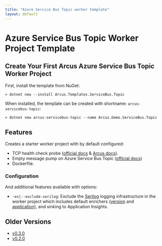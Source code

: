 ```yaml
---
title: "Azure Service Bus Topic worker template"
layout: default
---
```


# Azure Service Bus Topic Worker Project Template

## Create Your First Arcus Azure Service Bus Topic Worker Project

First, install the template from NuGet:

```shell
> dotnet new --install Arcus.Templates.ServiceBus.Topic
```

When installed, the template can be created with shortname: `arcus-servicebus-topic`:

```shell
> dotnet new arcus-servicebus-topic --name Arcus.Demo.ServiceBus.Topic 
```


## Features

Creates a starter worker project with by default configured:

* TCP health check probe ([official docs](https://docs.microsoft.com/en-us/aspnet/core/host-and-deploy/health-checks?view=aspnetcore-2.2) & [Arcus docs](https://messaging.arcus-azure.net/features/tcp-health-probe)).
* Empty message pump on Azure Service Bus Topic ([official docs](https://docs.microsoft.com/en-us/azure/service-bus-messaging/service-bus-dotnet-how-to-use-topics-subscriptions))
* Dockerfile.

### Configuration

And additional features available with options:
* `-es|--exclude-serilog`: Exclude the [Serilog](https://serilog.net/) logging infrastructure in the worker project which includes default enrichers ([version](https://observability.arcus-azure.net/features/telemetry-enrichment#version-enricher) and [application](https://observability.arcus-azure.net/features/telemetry-enrichment#application-enricher)), and sinking to Application Insights.

## Older Versions

* [v0.3.0](../v0.3/servicebus-topic-worker-template)
* [v0.2.0](../v0.2/servicebus-topic-worker-template)